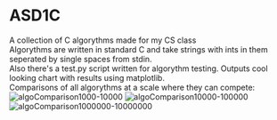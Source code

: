 # ASD1C
A collection of C algorythms made for my CS class
<br>Algorythms are written in standard C and take strings with ints in them seperated by single spaces from stdin.<br>
Also there's a test.py script written for algorythm testing. Outputs cool looking chart with results using matplotlib.<br>
Comparisons of all algorythms at a scale where they can compete:
![algoComparison1000-10000](https://user-images.githubusercontent.com/80047666/203643235-a3fb14c6-0166-4112-9cf3-82f73041f832.png)
![algoComparison10000-100000](https://user-images.githubusercontent.com/80047666/203643795-6bbc1ba1-5312-4b04-926a-ecffd1f1a335.png)
![algoComparison1000000-10000000](https://user-images.githubusercontent.com/80047666/203643246-d0a5addf-e6a5-428b-be53-98770af824ec.png)
